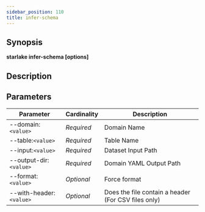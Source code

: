 ```yaml
---
sidebar_position: 110
title: infer-schema
---
```



## Synopsis

**starlake infer-schema [options]**

## Description


## Parameters

Parameter|Cardinality|Description
---|---|---
--domain:`<value>`|*Required*|Domain Name
--table:`<value>`|*Required*|Table Name
--input:`<value>`|*Required*|Dataset Input Path
--output-dir:`<value>`|*Required*|Domain YAML Output Path
--format:`<value>`|*Optional*|Force format
--with-header:`<value>`|*Optional*|Does the file contain a header (For CSV files only)

